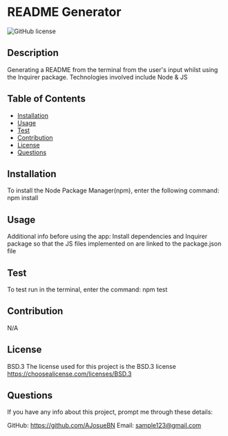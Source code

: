 # README Generator
  ![GitHub license](https://img.shields.io/badge/license-BSD.3-blue.svg)

  ## Description
  Generating a README from the terminal from the user's input whilst using the Inquirer package. Technologies involved include Node & JS
  ## Table of Contents
  - [Installation](#installation)
  - [Usage](#usage)
  - [Test](#test)
  - [Contribution](#contribution)
  - [License](#license)
  - [Questions](#questions)
  ## Installation
  To install the Node Package Manager(npm), enter the following command:
  npm install
  ## Usage
  Additional info before using the app:
  Install dependencies and Inquirer package so that the JS files implemented on are linked to the package.json file 
  ## Test
  To test run in the terminal, enter the command:
  npm test
  ## Contribution 
  N/A
  ## License
  BSD.3
  The license used for this project is the BSD.3 license
  https://choosealicense.com/licenses/BSD.3
  ## Questions
  If you have any info about this project, prompt me through these details:
  
  GitHub: https://github.com/AJosueBN
  Email: sample123@gmail.com

